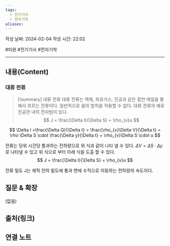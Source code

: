 ```yaml
---
tags:
  - 전기기사
  - 전자기학
aliases:
---
```

작성 날짜: 2024-02-04
작성 시간: 22:02

#미완 #전기기사 #전자기학 

----
## 내용(Content)
### 대류 전류
>[!summary] 대류 전류
>대류 전류는 액체, 희유가스, 진공과 같은 절연 매질을 통해서 흐르는 전류이다. 일반적으로 옴의 법칙을 적용할 수 없다.  대류 전류의 예로 진공관 내의 전자빔이 있다.
>$$
J = \frac{\Delta I}{\Delta S} = \rho_{v}u 
$$

$$
\Delta I =\frac{\Delta Q}{\Delta t} = \frac{\rho_{v}\Delta V}{\Delta t} = \rho \Delta S \cdot \frac{\Delta y}{\Delta t} = \rho_{v}\Delta S \cdot u
$$

전류는 당위 시간당 통과하는 전하량으로 위 식과 같이 나타 낼 수 있다. $\Delta V = \Delta S \cdot \Delta y$ 로 나타낼 수 있고 위 식으로 부터 아래 식을 도출 할 수 있다.
$$
J = \frac{\Delta I}{\Delta S} = \rho_{v}u 
$$

전류 밀도 J는 체적 전하 밀도에 통과 면에 수직으로 이동하는 전하량의 속도이다.
## 질문 & 확장

(없음)

## 출처(링크)


## 연결 노트










